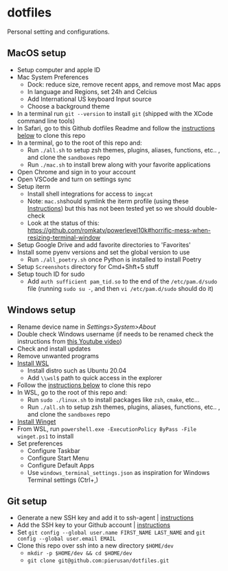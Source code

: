 # dotfiles

Personal setting and configurations.

## MacOS setup

- Setup computer and apple ID
- Mac System Preferences
  - Dock: reduce size, remove recent apps, and remove most Mac apps
  - In language and Regions, set 24h and Celcius
  - Add International US keyboard Input source
  - Choose a background theme
- In a terminal run `git --version` to install `git` (shipped with the XCode
  command line tools)
- In Safari, go to this Github dotfiles Readme and follow the [instructions
  below](#git-setup) to clone this repo
- In a terminal, go to the root of this repo and:
  - Run `./all.sh` to setup zsh themes, plugins, aliases, functions, etc.. ,
    and clone the `sandboxes` repo
  - Run `./mac.sh` to install brew along with your favorite applications
- Open Chrome and sign in to your account
- Open VSCode and turn on settings sync
- Setup iterm
  - Install shell integrations for access to `imgcat`
  - Note: `mac.sh`should symlink the iterm profile (using these
    [Instructions](https://stackoverflow.com/a/38263589/5721547)) but this has
    not been tested yet so we should double-check
  - Look at the status of this:
    https://github.com/romkatv/powerlevel10k#horrific-mess-when-resizing-terminal-window
- Setup Google Drive and add favorite directories to 'Favorites'
- Install some pyenv versions and set the global version to use
  - Run `./all_poetry.sh` once Python is installed to install Poetry
- Setup `Screenshots` directory for Cmd+Shft+5 stuff
- Setup touch ID for sudo
  - Add `auth sufficient pam_tid.so` to the end of the `/etc/pam.d/sudo` file
    (running `sudo su -`, and then `vi /etc/pam.d/sudo` should do it)

## Windows setup

- Rename device name in _Settings>System>About_
- Double check Windows username (if needs to be renamed check the instructions
  from [this Youtube video](https://www.youtube.com/watch?v=w5N2aaiToiQ))
- Check and install updates
- Remove unwanted programs
- [Install WSL](https://docs.microsoft.com/en-us/windows/wsl/install-win10)
  - Install distro such as Ubuntu 20.04
  - Add `\\wsl$` path to quick access in the explorer
- Follow the [instructions below](#git-setup) to clone this
  repo
- In WSL, go to the root of this repo and:
  - Run `sudo ./linux.sh` to install packages like `zsh`, `cmake`, etc...
  - Run `./all.sh` to setup zsh themes, plugins, aliases, functions, etc.. ,
    and clone the `sandboxes` repo
- [Install Winget](https://docs.microsoft.com/en-us/windows/package-manager/winget/)
- From WSL, run `powershell.exe -ExecutionPolicy ByPass -File winget.ps1` to install
- Set preferences
  - Configure Taskbar
  - Configure Start Menu
  - Configure Default Apps
  - Use `windows_terminal_settings.json` as inspiration for Windows Terminal
    settings (Ctrl+,)

## Git setup

- Generate a new SSH key and add it to ssh-agent |
  [instructions](https://docs.github.com/en/authentication/connecting-to-github-with-ssh/generating-a-new-ssh-key-and-adding-it-to-the-ssh-agent)
- Add the SSH key to your Github account |
  [instructions](https://docs.github.com/en/authentication/connecting-to-github-with-ssh/adding-a-new-ssh-key-to-your-github-account)
- Set `git config --global user.name FIRST_NAME LAST_NAME` and `git config --global user.email EMAIL`
- Clone this repo over ssh into a new directory `$HOME/dev`
  - `mkdir -p $HOME/dev && cd $HOME/dev`
  - `git clone git@github.com:pierusan/dotfiles.git`
